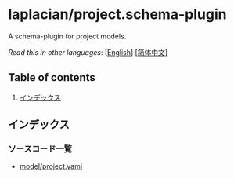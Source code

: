<!-- @head-content@ -->
# laplacian/project.schema-plugin

A schema-plugin for project models.


*Read this in other languages*: [[English](README.md)] [[简体中文](README_zh.md)]
<!-- @head-content@ -->

<!-- @toc@ -->
## Table of contents
1. [インデックス](#インデックス)


<!-- @toc@ -->

<!-- @main-content@ -->
## インデックス


### ソースコード一覧


- [model/project.yaml](<./model/project.yaml>)


<!-- @main-content@ -->